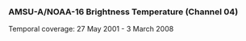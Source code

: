 ### AMSU-A/NOAA-16 Brightness Temperature (Channel 04)
Temporal coverage: 27 May 2001 - 3 March 2008
